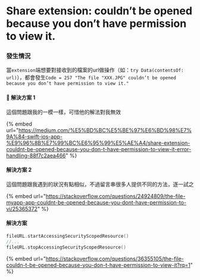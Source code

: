 # Share extension: couldn’t be opened because you don’t have permission to view it.

### 發生情況

當`extension`端想要對接收到的檔案的url做操作（如：`try Data(contentsOf: url)`），都會發生`Code = 257 "The file "XXX.JPG" couldn’t be opened because you don’t have permission to view it."`

####  解決方案 1

這個問題跟我的一模一樣，可惜他的解法對我無效

{% embed url="https://medium.com/%E5%BD%BC%E5%BE%97%E6%BD%98%E7%9A%84-swift-ios-app-%E9%96%8B%E7%99%BC%E6%95%99%E5%AE%A4/share-extension-couldnt-be-opened-because-you-don-t-have-permission-to-view-it-error-handling-88f7c2aea466" %}

#### 解決方案 2

這個問題跟我遇到的狀況有點相似，不過留言串很多人提供不同的方法，逐一試之

{% embed url="https://stackoverflow.com/questions/24924809/the-file-myapp-app-couldnt-be-opened-because-you-dont-have-permission-to-vi/25365372" %}



#### 解決方案 

```swift
fileURL.startAccessingSecurityScopedResource()
//...
fileURL.stopAccessingSecurityScopedResource()
```

{% embed url="https://stackoverflow.com/questions/36355105/the-file-couldn-t-be-opened-because-you-don-t-have-permission-to-view-it?rq=1" %}



